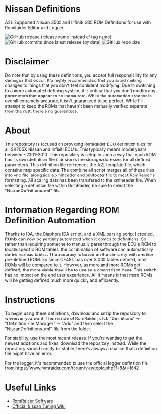 # Nissan Definitions
A2L Supported Nissan 350z and Infiniti G35 ROM Definitions for use with RomRaider Editor and Logger. 

![GitHub release (release name instead of tag name)](https://img.shields.io/github/v/release/Pytrex/NissanDefinitions?color=blueviolet&display_name=release&include_prereleases&label=Latest%20Release&sort=date)
![GitHub commits since latest release (by date)](https://img.shields.io/github/commits-since/Pytrex/NissanDefinitions/latest?label=Commits%20Since%20Latest%20Release&style=flat)
![GitHub repo size](https://img.shields.io/github/repo-size/Pytrex/NissanDefinitions?label=Repo%20Size&style=flat)


# Disclaimer
Do note that by using these definitions, you accept full responsibility for any damages that occur. It's highly recommended that you avoid making changes to things that you don't feel confident modifying. Due to switching to a more automated defining system, it is critical that you don't modify any parameters that appear to be inaccurate. While the automation process is overall extremely accurate, it isn't guaranteed to be perfect. While I'll attempt to keep the ROMs that haven't been manually verified separate from the rest, there's no guarantees.


# About
This repository is focused on providing RomRaider ECU definition files for all SH705X Nissan and Infiniti ECU's. This typically means model years between ~2001-2010. This repository is setup in such a way that each ROM has its own definition file that stores the storageaddresses for all defined parameters. This definition file references the A2L template file, which contains map specific data. The combine all script merges all of these files into one file, alongside a xmlheader and xmlfooter file to meet RomRaider's formatting. All scaling data has been transfered to the xmlheader file. When selecting a definition file within RomRaider, be sure to select the "NissanDefinitions.xml" file.


# Information Regarding ROM Definition Automation 
Thanks to IDA, the Diaphora IDA script, and a XML parsing script I created, ROMs can now be partially automated when it comes to definitions. So rather than requiring someone to manually parse through the ECU's ROM to locate specific ROM tables, the combination of software can automatically define various tables. The accuracy is based on the similarity with another pre-defined ROM. So since CF48D has over 3,000 tables defined, most ROMs will be compared to it. However, as more and more ROMs get defined, the more viable they'll be to use as a comparison base. This switch has no impact on the end user experience. All it means is that more ROMs will be getting defined much more quickly and efficiently.


# Instructions 
To begin using these definitions, download and unzip the repository to wherever you want. Then inside of RomRaider, click "Definitions" -> "Definition File Manager" -> "Add" and then select the "NissanDefinitions.xml" file from the folder. 

For stability, use the most recent release. If you're wanting to get the newest additions and fixes, download the repository instead. While the repository should mostly be stable, there's always a chance that a definition file might have an error. 

For the logger, it's recommended to use the official logger definition file from https://www.romraider.com/forum/viewtopic.php?f=8&t=1642 

# Useful Links
* [RomRaider Software](https://www.romraider.com/) 
* [Official Nissan Tuning Wiki](https://nissanecu.miraheze.org/wiki/Main_Page)
